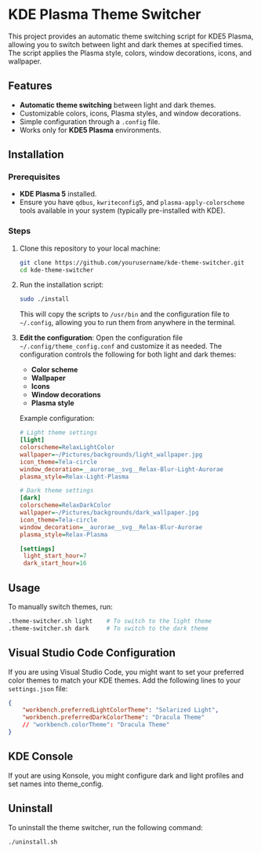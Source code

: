 # KDE Plasma Theme Switcher

This project provides an automatic theme switching script for KDE5 Plasma, allowing you to switch between light and dark themes at specified times. The script applies the Plasma style, colors, window decorations, icons, and wallpaper. 

## Features
- **Automatic theme switching** between light and dark themes.
- Customizable colors, icons, Plasma styles, and window decorations.
- Simple configuration through a `.config` file.
- Works only for **KDE5 Plasma** environments.

## Installation

### Prerequisites
- **KDE Plasma 5** installed.
- Ensure you have `qdbus`, `kwriteconfig5`, and `plasma-apply-colorscheme` tools available in your system (typically pre-installed with KDE).

### Steps
1. Clone this repository to your local machine:
    ```bash
    git clone https://github.com/yourusername/kde-theme-switcher.git
    cd kde-theme-switcher
    ```

2. Run the installation script:
    ```bash
    sudo ./install
    ```

   This will copy the scripts to `/usr/bin` and the configuration file to `~/.config`, allowing you to run them from anywhere in the terminal.

3. **Edit the configuration**:
   Open the configuration file `~/.config/theme_config.conf` and customize it as needed. The configuration controls the following for both light and dark themes:
   - **Color scheme**
   - **Wallpaper**
   - **Icons**
   - **Window decorations**
   - **Plasma style**

   Example configuration:
   ```ini
   # Light theme settings
   [light]
   colorscheme=RelaxLightColor
   wallpaper=~/Pictures/backgrounds/light_wallpaper.jpg
   icon_theme=Tela-circle
   window_decoration=__aurorae__svg__Relax-Blur-Light-Aurorae
   plasma_style=Relax-Light-Plasma

   # Dark theme settings
   [dark]
   colorscheme=RelaxDarkColor
   wallpaper=~/Pictures/backgrounds/dark_wallpaper.jpg
   icon_theme=Tela-circle
   window_decoration=__aurorae__svg__Relax-Blur-Aurorae
   plasma_style=Relax-Plasma

   [settings]
    light_start_hour=7
    dark_start_hour=16
    ```

## Usage

To manually switch themes, run:

```bash
.theme-switcher.sh light    # To switch to the light theme
.theme-switcher.sh dark     # To switch to the dark theme
```

## Visual Studio Code Configuration

If you are using Visual Studio Code, you might want to set your preferred color themes to match your KDE themes. Add the following lines to your `settings.json` file:

```json
{
    "workbench.preferredLightColorTheme": "Solarized Light",
    "workbench.preferredDarkColorTheme": "Dracula Theme"
    // "workbench.colorTheme": "Dracula Theme"
}
```

## KDE Console

If yout are using Konsole, you might configure dark and light profiles and set names into theme_config.

## Uninstall

To uninstall the theme switcher, run the following command:

```bash
./uninstall.sh
